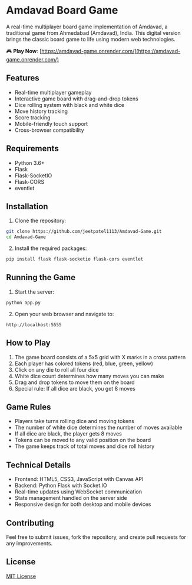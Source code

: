 # Amdavad Board Game

A real-time multiplayer board game implementation of Amdavad, a traditional game from Ahmedabad (Amdavad), India. This digital version brings the classic board game to life using modern web technologies.

🎮 **Play Now**: [https://amdavad-game.onrender.com/](https://amdavad-game.onrender.com/)

## Features

- Real-time multiplayer gameplay
- Interactive game board with drag-and-drop tokens
- Dice rolling system with black and white dice
- Move history tracking
- Score tracking
- Mobile-friendly touch support
- Cross-browser compatibility

## Requirements

- Python 3.6+
- Flask
- Flask-SocketIO
- Flask-CORS
- eventlet

## Installation

1. Clone the repository:
```bash
git clone https://github.com/jeetpatel1113/Amdavad-Game.git
cd Amdavad-Game
```

2. Install the required packages:
```bash
pip install flask flask-socketio flask-cors eventlet
```

## Running the Game

1. Start the server:
```bash
python app.py
```

2. Open your web browser and navigate to:
```
http://localhost:5555
```

## How to Play

1. The game board consists of a 5x5 grid with X marks in a cross pattern
2. Each player has colored tokens (red, blue, green, yellow)
3. Click on any die to roll all four dice
4. White dice count determines how many moves you can make
5. Drag and drop tokens to move them on the board
6. Special rule: If all dice are black, you get 8 moves

## Game Rules

- Players take turns rolling dice and moving tokens
- The number of white dice determines the number of moves available
- If all dice are black, the player gets 8 moves
- Tokens can be moved to any valid position on the board
- The game keeps track of total moves and dice roll history

## Technical Details

- Frontend: HTML5, CSS3, JavaScript with Canvas API
- Backend: Python Flask with Socket.IO
- Real-time updates using WebSocket communication
- State management handled on the server side
- Responsive design for both desktop and mobile devices

## Contributing

Feel free to submit issues, fork the repository, and create pull requests for any improvements.

## License

[MIT License](LICENSE)
